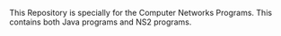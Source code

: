 This Repository is specially for the Computer Networks Programs.
This contains both Java programs and NS2 programs.
